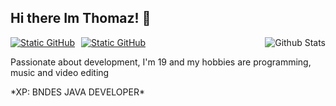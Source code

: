 ## Hi there Im Thomaz! 👋
<img align='right' src="https://github-readme-stats.vercel.app/api?username=DevThomaz&theme=dark&hide_border=false&include_all_commits=true" alt="Github Stats">
<div style="display: flex; gap: 10px; align-items: center;">
  <a href="mailto:contatoguilhermethomaz@gmail.com"><img src="https://img.shields.io/badge/Gmail-D14836?style=for-the-badge&logo=gmail&logoColor=white" alt="Static GitHub"></a>
<a href="https://www.linkedin.com/in/carlos-guilherme-thomaz/"><img src="https://img.shields.io/badge/LinkedIn-0077B5?style=for-the-badge&logo=linkedin&logoColor=white" alt="Static GitHub"></a>
</div>

<p>Passionate about development, I'm 19 and my hobbies are programming, music and video editing</p>
<p>*XP: BNDES JAVA DEVELOPER*</p>
